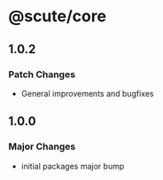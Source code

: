 # @scute/core

## 1.0.2

### Patch Changes

- General improvements and bugfixes

## 1.0.0

### Major Changes

- initial packages major bump
